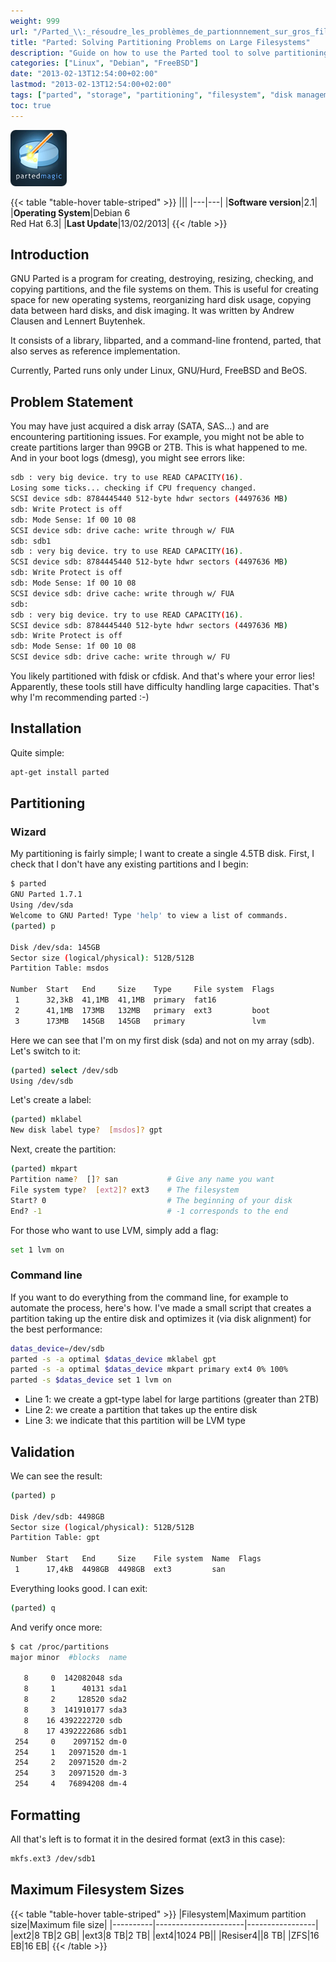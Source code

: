 ```yaml
---
weight: 999
url: "/Parted_\\:_résoudre_les_problèmes_de_partionnnement_sur_gros_filesystems/"
title: "Parted: Solving Partitioning Problems on Large Filesystems"
description: "Guide on how to use the Parted tool to solve partitioning issues with large filesystems and disks over 2TB, with commands and examples for proper partitioning."
categories: ["Linux", "Debian", "FreeBSD"]
date: "2013-02-13T12:54:00+02:00"
lastmod: "2013-02-13T12:54:00+02:00"
tags: ["parted", "storage", "partitioning", "filesystem", "disk management", "large disks"]
toc: true
---
```


![Parted logo](/images/parted_logo.png)

{{< table "table-hover table-striped" >}}
|||
|---|---|
|**Software version**|2.1|
|**Operating System**|Debian 6<br>Red Hat 6.3|
|**Last Update**|13/02/2013|
{{< /table >}}

## Introduction

GNU Parted is a program for creating, destroying, resizing, checking, and copying partitions, and the file systems on them. This is useful for creating space for new operating systems, reorganizing hard disk usage, copying data between hard disks, and disk imaging. It was written by Andrew Clausen and Lennert Buytenhek.

It consists of a library, libparted, and a command-line frontend, parted, that also serves as reference implementation.

Currently, Parted runs only under Linux, GNU/Hurd, FreeBSD and BeOS.

## Problem Statement

You may have just acquired a disk array (SATA, SAS...) and are encountering partitioning issues. For example, you might not be able to create partitions larger than 99GB or 2TB. This is what happened to me. And in your boot logs (dmesg), you might see errors like:

```bash
sdb : very big device. try to use READ CAPACITY(16).
Losing some ticks... checking if CPU frequency changed.
SCSI device sdb: 8784445440 512-byte hdwr sectors (4497636 MB)
sdb: Write Protect is off
sdb: Mode Sense: 1f 00 10 08
SCSI device sdb: drive cache: write through w/ FUA
sdb: sdb1
sdb : very big device. try to use READ CAPACITY(16).
SCSI device sdb: 8784445440 512-byte hdwr sectors (4497636 MB)
sdb: Write Protect is off
sdb: Mode Sense: 1f 00 10 08
SCSI device sdb: drive cache: write through w/ FUA
sdb:
sdb : very big device. try to use READ CAPACITY(16).
SCSI device sdb: 8784445440 512-byte hdwr sectors (4497636 MB)
sdb: Write Protect is off
sdb: Mode Sense: 1f 00 10 08
SCSI device sdb: drive cache: write through w/ FU
```

You likely partitioned with fdisk or cfdisk. And that's where your error lies! Apparently, these tools still have difficulty handling large capacities. That's why I'm recommending parted :-)

## Installation

Quite simple:

```bash
apt-get install parted
```

## Partitioning

### Wizard

My partitioning is fairly simple; I want to create a single 4.5TB disk. First, I check that I don't have any existing partitions and I begin:

```bash
$ parted 
GNU Parted 1.7.1
Using /dev/sda
Welcome to GNU Parted! Type 'help' to view a list of commands.
(parted) p                                                                

Disk /dev/sda: 145GB
Sector size (logical/physical): 512B/512B
Partition Table: msdos

Number  Start   End     Size    Type     File system  Flags
 1      32,3kB  41,1MB  41,1MB  primary  fat16             
 2      41,1MB  173MB   132MB   primary  ext3         boot 
 3      173MB   145GB   145GB   primary               lvm
```

Here we can see that I'm on my first disk (sda) and not on my array (sdb). Let's switch to it:

```bash
(parted) select /dev/sdb                                                  
Using /dev/sdb
```

Let's create a label:

```bash
(parted) mklabel
New disk label type?  [msdos]? gpt
```

Next, create the partition:

```bash
(parted) mkpart                                                           
Partition name?  []? san           # Give any name you want
File system type?  [ext2]? ext3    # The filesystem        
Start? 0                           # The beginning of your disk                        
End? -1                            # -1 corresponds to the end
```

For those who want to use LVM, simply add a flag:

```bash
set 1 lvm on
```

### Command line

If you want to do everything from the command line, for example to automate the process, here's how. I've made a small script that creates a partition taking up the entire disk and optimizes it (via disk alignment) for the best performance:

```bash
datas_device=/dev/sdb
parted -s -a optimal $datas_device mklabel gpt
parted -s -a optimal $datas_device mkpart primary ext4 0% 100%
parted -s $datas_device set 1 lvm on
```

* Line 1: we create a gpt-type label for large partitions (greater than 2TB)
* Line 2: we create a partition that takes up the entire disk
* Line 3: we indicate that this partition will be LVM type

## Validation

We can see the result:

```bash
(parted) p                                                                

Disk /dev/sdb: 4498GB
Sector size (logical/physical): 512B/512B
Partition Table: gpt

Number  Start   End     Size    File system  Name  Flags
 1      17,4kB  4498GB  4498GB  ext3         san
```

Everything looks good. I can exit:

```bash
(parted) q
```

And verify once more:

```bash
$ cat /proc/partitions 
major minor  #blocks  name

   8     0  142082048 sda
   8     1      40131 sda1
   8     2     128520 sda2
   8     3  141910177 sda3
   8    16 4392222720 sdb
   8    17 4392222686 sdb1
 254     0    2097152 dm-0
 254     1   20971520 dm-1
 254     2   20971520 dm-2
 254     3   20971520 dm-3
 254     4   76894208 dm-4
```

## Formatting

All that's left is to format it in the desired format (ext3 in this case):

```bash
mkfs.ext3 /dev/sdb1
```

## Maximum Filesystem Sizes

{{< table "table-hover table-striped" >}}
|Filesystem|Maximum partition size|Maximum file size|
|----------|----------------------|-----------------|
|ext2|8 TB|2 GB|
|ext3|8 TB|2 TB|
|ext4|1024 PB||
|Resiser4||8 TB|
|ZFS|16 EB|16 EB|
{{< /table >}}
